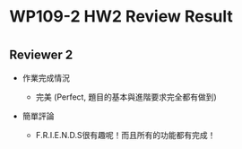 
WP109-2 HW2 Review Result
=========================

# 

## Reviewer 2
- 作業完成情況
	- 完美 (Perfect, 題目的基本與進階要求完全都有做到)

- 簡單評論
	- F.R.I.E.N.D.S很有趣呢！而且所有的功能都有完成！

